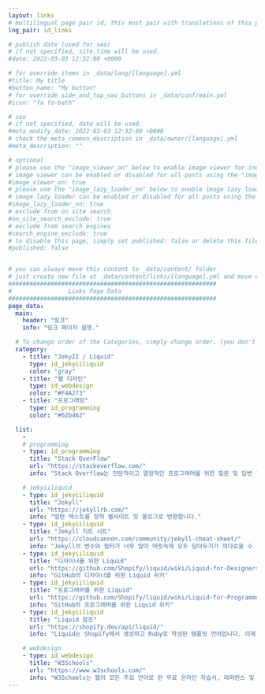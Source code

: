 ```yaml
---
layout: links
# multilingual page pair id, this must pair with translations of this page. (This name must be unique)
lng_pair: id_links

# publish date (used for seo)
# if not specified, site.time will be used.
#date: 2022-03-03 12:32:00 +0000

# for override items in _data/lang/[language].yml
#title: My title
#button_name: "My button"
# for override side_and_top_nav_buttons in _data/conf/main.yml
#icon: "fa fa-bath"

# seo
# if not specified, date will be used.
#meta_modify_date: 2022-03-03 12:32:00 +0000
# check the meta_common_description in _data/owner/[language].yml
#meta_description: ""

# optional
# please use the "image_viewer_on" below to enable image viewer for individual pages or posts (_posts/ or [language]/_posts folders).
# image viewer can be enabled or disabled for all posts using the "image_viewer_posts: true" setting in _data/conf/main.yml.
#image_viewer_on: true
# please use the "image_lazy_loader_on" below to enable image lazy loader for individual pages or posts (_posts/ or [language]/_posts folders).
# image lazy loader can be enabled or disabled for all posts using the "image_lazy_loader_posts: true" setting in _data/conf/main.yml.
#image_lazy_loader_on: true
# exclude from on site search
#on_site_search_exclude: true
# exclude from search engines
#search_engine_exclude: true
# to disable this page, simply set published: false or delete this file
#published: false


# you can always move this content to _data/content/ folder
# just create new file at _data/content/links/[language].yml and move content below.
###########################################################
#                Links Page Data
###########################################################
page_data:
  main:
    header: "링크"
    info: "링크 페이지 설명."

  # To change order of the Categories, simply change order. (you don't need to change list order.)
  category:
    - title: "JekyII / Liquid"
      type: id_jekyiiliquid
      color: "gray"
    - title: "웹 디자인"
      type: id_webdesign
      color: "#F4A273"
    - title: "프로그래밍"
      type: id_programming
      color: "#62b462"

  list:
    -
    # programming
    - type: id_programming
      title: "Stack OverFlow"
      url: "https://stackoverflow.com/"
      info: "Stack Overflow는 전문적이고 열정적인 프로그래머를 위한 질문 및 답변 웹사이트입니다."

    # jekyiiliquid
    - type: id_jekyiiliquid
      title: "Jekyll"
      url: "https://jekyllrb.com/"
      info: "일반 텍스트를 정적 웹사이트 및 블로그로 변환합니다."
    - type: id_jekyiiliquid
      title: "Jekyll 치트 시트"
      url: "https://cloudcannon.com/community/jekyll-cheat-sheet/"
      info: "Jekyll의 변수와 필터가 너무 많아 머릿속에 모두 담아두기가 까다로울 수 있습니다. 이 치트 시트는 Jekyll이 할 수 있는 모든 것을 빠르게 참조할 수 있습니다."
    - type: id_jekyiiliquid
      title: "디자이너를 위한 Liquid"
      url: "https://github.com/Shopify/liquid/wiki/Liquid-for-Designers"
      info: "GitHub의 디자이너를 위한 Liquid 위키"
    - type: id_jekyiiliquid
      title: "프로그래머를 위한 Liquid"
      url: "https://github.com/Shopify/liquid/wiki/Liquid-for-Programmers"
      info: "GitHub의 프로그래머를 위한 Liquid 위키"
    - type: id_jekyiiliquid
      title: "Liquid 참조"
      url: "https://shopify.dev/api/liquid/"
      info: "Liquid는 Shopify에서 생성하고 Ruby로 작성된 템플릿 언어입니다. 이제 GitHub에서 오픈 소스 프로젝트로 사용할 수 있습니다."

    # webdesign
    - type: id_webdesign
      title: "W3Schools"
      url: "https://www.w3schools.com/"
      info: "W3Schools는 웹의 모든 주요 언어로 된 무료 온라인 자습서, 레퍼런스 및 연습문제를 제공합니다. HTML, CSS, JavaScript, Python, SQL, Java 등과 같은 인기 있는 주제를 다룹니다."
---
```

